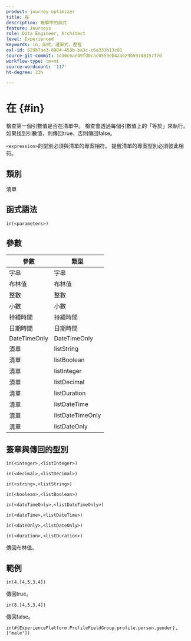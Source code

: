 ```yaml
---
product: journey optimizer
title: 在
description: 瞭解中的函式
feature: Journeys
role: Data Engineer, Architect
level: Experienced
keywords: in，函式，運算式，歷程
exl-id: 629b7aa3-8904-453b-ba3c-c6a333b13c81
source-git-commit: 1d30c6ae49fd0cac0559eb42a629b59708157f7d
workflow-type: tm+mt
source-wordcount: '117'
ht-degree: 23%

---
```


# 在  {#in}

檢查第一個引數值是否在清單中。 檢查會透過每個引數值上的「等於」來執行。 如果找到引數值，則傳回true，否則傳回false。

`<expression>`的型別必須與清單的專案相符。 提醒清單的專案型別必須彼此相符。

## 類別

清單

## 函式語法

`in(<parameters>)`

## 參數

| 參數 | 類型 |
|-----------|------------------|
| 字串 | 字串 |
| 布林值 | 布林值 |
| 整數 | 整數 |
| 小數 | 小數 |
| 持續時間 | 持續時間 |
| 日期時間 | 日期時間 |
| DateTimeOnly | DateTimeOnly |
| 清單 | listString |
| 清單 | listBoolean |
| 清單 | listInteger |
| 清單 | listDecimal |
| 清單 | listDuration |
| 清單 | listDateTime |
| 清單 | listDateTimeOnly |
| 清單 | listDateOnly |

## 簽章與傳回的型別

`in(<integer>,<listInteger>)`

`in(<decimal>,<listDecimal>)`

`in(<string>,<listString>)`

`in(<boolean>,<listBoolean>)`

`in(<dateTimeOnly>,<listDateTimeOnly>)`

`in(<dateTime>,<listDateTime>)`

`in(<dateOnly>,<listDateOnly>)`

`in(<duration>,<listDuration>)`

傳回布林值。

## 範例

`in(4,[4,5,3,4])`

傳回true。

`in(8,[4,5,3,4])`

傳回false。

`in(#{ExperiencePlatform.ProfileFieldGroup.profile.person.gender}, ["male"])`
